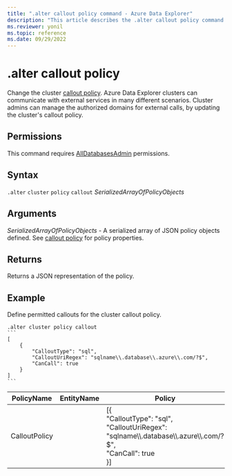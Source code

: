 ```yaml
---
title: ".alter callout policy command - Azure Data Explorer"
description: "This article describes the .alter callout policy command in Azure Data Explorer."
ms.reviewer: yonil
ms.topic: reference
ms.date: 09/29/2022
---
```

# .alter callout policy

Change the cluster [callout policy](calloutpolicy.md). Azure Data Explorer clusters can communicate with external services in many different scenarios. Cluster admins can manage the authorized domains for external calls, by updating the cluster's callout policy.

## Permissions

This command requires [AllDatabasesAdmin](access-control/role-based-access-control.md) permissions.

## Syntax

`.alter` `cluster` `policy` `callout` *SerializedArrayOfPolicyObjects* 

## Arguments

*SerializedArrayOfPolicyObjects* - A serialized array of JSON policy objects defined. See [callout policy](calloutpolicy.md) for policy properties. 

## Returns

Returns a JSON representation of the policy.

## Example

Define permitted callouts for the cluster callout policy.

````kusto
.alter cluster policy callout
```
[
    {
        "CalloutType": "sql",
        "CalloutUriRegex": "sqlname\\.database\\.azure\\.com/?$",
        "CanCall": true
    }
]
```
````

|PolicyName|EntityName|Policy|ChildEntities|EntityType|
|---|---|---|---|---|
|CalloutPolicy||[{<br>"CalloutType": "sql",<br>"CalloutUriRegex": "sqlname\\\\.database\\\\.azure\\\\.com/?$",<br>"CanCall": true<br>}]|||
